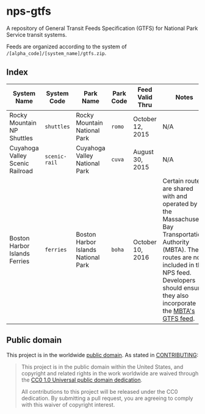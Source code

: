 # nps-gtfs

A repository of General Transit Feeds Specification (GTFS) for National Park Service transit systems.

Feeds are organized according to the system of `/[alpha_code]/[system_name]/gtfs.zip`.

## Index

System Name | System Code | Park Name | Park Code | Feed Valid Thru | Notes
----------- | ----------- | --------- | --------- | --------------- | -----
Rocky Mountain NP Shuttles | <code>shuttles</code> | Rocky Mountain National Park | <code>romo</code> | October 12, 2015 | N/A
Cuyahoga Valley Scenic Railroad | <code>scenic-rail</code> | Cuyahoga Valley National Park | <code>cuva</code> | August 30, 2015 | N/A
Boston Harbor Islands Ferries | <code>ferries</code> | Boston Harbor Islands National Park | <code>boha</code> | October 10, 2016 | Certain routes are shared with and operated by the Massachusetts Bay Transportation Authority (MBTA). These routes are not included in the NPS feed. Developers should ensure they also incorporate the [MBTA's GTFS feed](http://www.mbta.com/rider_tools/developers/default.asp?id=21895).


## Public domain

This project is in the worldwide [public domain](LICENSE.md). As stated in [CONTRIBUTING](CONTRIBUTING.md):

> This project is in the public domain within the United States, and copyright and related rights in the work worldwide are waived through the [CC0 1.0 Universal public domain dedication](https://creativecommons.org/publicdomain/zero/1.0/).
>
> All contributions to this project will be released under the CC0 dedication. By submitting a pull request, you are agreeing to comply with this waiver of copyright interest.
